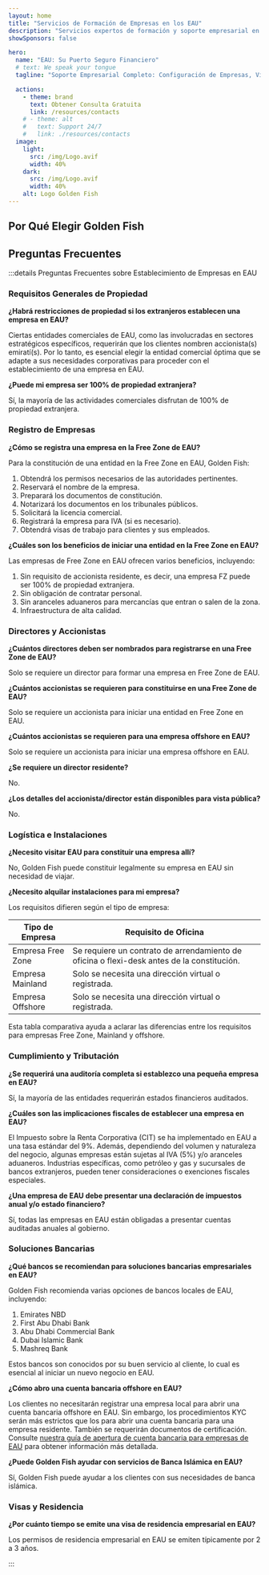 ```yaml
---
layout: home
title: "Servicios de Formación de Empresas en los EAU"
description: "Servicios expertos de formación y soporte empresarial en EAU. Configuración de empresas, servicios bancarios, fiscales, legales y de visados. Pago solo después de la aprobación."
showSponsors: false

hero:
  name: "EAU: Su Puerto Seguro Financiero"
  # text: We speak your tongue
  tagline: "Soporte Empresarial Completo: Configuración de Empresas, Visados, Servicios Bancarios. <span class='hl'>Sin éxito — sin cargo</span>."

  actions:
    - theme: brand
      text: Obtener Consulta Gratuita
      link: /resources/contacts
    # - theme: alt
    #   text: Support 24/7
    #   link: ./resources/contacts
  image:
    light:
      src: /img/Logo.avif
      width: 40%
    dark:
      src: /img/Logo.avif
      width: 40%
    alt: Logo Golden Fish
---
```


<FeatureCards :features="[
  {
    title: 'Guía de Configuración de Empresas',
    details: 'Guía completa para establecer empresas en **Free Zone, offshore, Mainland, branch**.',
    items: [
      '100% de Propiedad Extranjera disponible en Free Zones y Mainland',
      'Bajas Tasas Impositivas - solo 9% de impuesto corporativo',
      'Sin Control de Divisas - fácil repatriación de capital'
    ],
    linkText: 'Learn more',
    link: '/uae-business/offer/company-registration/',
    icon: {
      light: '/img/iStock-2051326997.avif',
      dark: '/img/iStock-1448478309.jpg',
      alt: 'Guía de Configuración de Empresas'
    }
  },
  {
    title: 'Apertura de Cuenta Bancaria',
    details: 'Abra fácilmente cuentas bancarias comerciales o personales con los bancos de confianza de los EAU.',
    items: [
      'Servicios PRO integrales para aprobaciones gubernamentales',
      'Configuración completa del paquete bancario',
      '**96% de tasa de éxito**',
    ],
    linkText: 'Learn more',
    link: '/uae-business/offer/banking/',
    icon: {
      light: '/img/iStock-2153786564.avif',
      dark: '/img/iStock-2166793628.avif',
      alt: 'Servicios Bancarios'
    }
  },
  {
    title: 'Golden Visa y Residencia',
    details: 'Obtenga una **Golden Visa** de EAU para residencia a largo plazo con un proceso de solicitud sin complicaciones.',
    items: [
      '**No es necesario ingresar a EAU cada 6 meses**',
      'Validez de 10 años con opción de renovación al mantener las condiciones de calificación',
      '92% de tasa de éxito',
    ],
    linkText: 'Learn more',
    link: '/uae-business/offer/golden-visa/',
    icon: {
      light: '/img/iStock-1312241253.avif',
      dark: '/img/ILONMASKID.webp',
      alt: 'Servicios de Visado'
    }
  },
]" />

<FeatureCards :features="[
  {
    title: 'Servicios de Cumplimiento',
    details: 'Nuestros expertos le guían a través de los complejos requisitos regulatorios de EAU, incluyendo informes ESR y presentaciones UBO.',
    items: [],
    linkText: 'Learn more',
    link: '/uae-business/company-registration/Protect-Your-Business',
    icon: {
      light: '/img/iStock-1299393716.avif',
      dark: '/img/iStock-2149731304.avif',
      alt: 'Servicios de Cumplimiento'
    }
  },
  {
    title: 'Impuesto Corporativo y VAT',
    details: 'Asesoramiento experto asegura el cumplimiento de las obligaciones de Impuesto Corporativo y VAT con la Autoridad Fiscal Federal (FTA).',
    items: [],
    linkText: 'Learn more',
    link: '/uae-business/company-registration/accounting-legal',
    icon: {
      light: '/img/iStock-1018285934.avif',
      dark: '/img/iStock-584576538.avif',
      alt: 'Servicios Fiscales'
    }
  },
  {
    title: 'Servicios Legales',
    details: 'El equipo legal asesora sobre las leyes de EAU relacionadas con fusiones y adquisiciones, reestructuración corporativa, financiamiento y resolución de disputas.',
    items: [],
    linkText: 'Learn more',
    link: '/uae-business/company-registration/Protect-Your-Business',
    icon: {
      light: '/img/iStock-650045508.avif',
      dark: '/img/iStock-1498627598.avif',
      alt: 'Servicios Legales'
    }
  },
  {
    title: 'Contabilidad y Nómina',
    details: 'Nuestros contadores gestionan las finanzas, proporcionando contabilidad, conciliación, nómina y soporte de auditoría, ahorrando costos de contratación.',
    items: [],
    linkText: 'Learn more',
    link: '/resources/contacts',
    icon: {
      light: '/img/iStock-1022793868.avif',
      dark: '/img/iStock-1320130292.jpg',
      alt: 'Servicios de Contabilidad'
    }
  },
]" />

## Por Qué Elegir Golden Fish

<BenefitsList :features="[
  {
    icon: '🏢',
    title: 'Experiencia Local en EAU',
    text: 'Especialistas dedicados en Dubái proporcionan orientación experta en cada paso del proceso.'
  },
  {
    icon: '📊',
    title: 'Tasa de Éxito Comprobada',
    text: 'Más del 90% de tasa de aprobación con cientos de visas, cuentas bancarias y registros de empresas emitidos a través de nuestro procesamiento premium.'
  },
  {
    icon: '💸',
    title: '**Tarifas Basadas en el Éxito**',
    text: '[Pague solo después de la aprobación](/uae-business/benefits/success-based-fees). Transparencia total sin costos ocultos.'
  },
]" />

## Preguntas Frecuentes

:::details Preguntas Frecuentes sobre Establecimiento de Empresas en EAU

### Requisitos Generales de Propiedad

**¿Habrá restricciones de propiedad si los extranjeros establecen una empresa en EAU?**

Ciertas entidades comerciales de EAU, como las involucradas en sectores estratégicos específicos, requerirán que los clientes nombren accionista(s) emiratí(s). Por lo tanto, es esencial elegir la entidad comercial óptima que se adapte a sus necesidades corporativas para proceder con el establecimiento de una empresa en EAU.

**¿Puede mi empresa ser 100% de propiedad extranjera?**

Sí, la mayoría de las actividades comerciales disfrutan de 100% de propiedad extranjera.

### Registro de Empresas

**¿Cómo se registra una empresa en la Free Zone de EAU?**

Para la constitución de una entidad en la Free Zone en EAU, Golden Fish:

1. Obtendrá los permisos necesarios de las autoridades pertinentes.
2. Reservará el nombre de la empresa.
3. Preparará los documentos de constitución.
4. Notarizará los documentos en los tribunales públicos.
5. Solicitará la licencia comercial.
6. Registrará la empresa para IVA (si es necesario).
7. Obtendrá visas de trabajo para clientes y sus empleados.

**¿Cuáles son los beneficios de iniciar una entidad en la Free Zone en EAU?**

Las empresas de Free Zone en EAU ofrecen varios beneficios, incluyendo:

1. Sin requisito de accionista residente, es decir, una empresa FZ puede ser 100% de propiedad extranjera.
2. Sin obligación de contratar personal.
3. Sin aranceles aduaneros para mercancías que entran o salen de la zona.
4. Infraestructura de alta calidad.

### Directores y Accionistas

**¿Cuántos directores deben ser nombrados para registrarse en una Free Zone de EAU?**

Solo se requiere un director para formar una empresa en Free Zone de EAU.

**¿Cuántos accionistas se requieren para constituirse en una Free Zone de EAU?**

Solo se requiere un accionista para iniciar una entidad en Free Zone en EAU.

**¿Cuántos accionistas se requieren para una empresa offshore en EAU?**

Solo se requiere un accionista para iniciar una empresa offshore en EAU.

**¿Se requiere un director residente?**

No.

**¿Los detalles del accionista/director están disponibles para vista pública?**

No.

### Logística e Instalaciones

**¿Necesito visitar EAU para constituir una empresa allí?**

No, Golden Fish puede constituir legalmente su empresa en EAU sin necesidad de viajar.

**¿Necesito alquilar instalaciones para mi empresa?**

Los requisitos difieren según el tipo de empresa:

| Tipo de Empresa   | Requisito de Oficina                                                                   |
| ----------------- | -------------------------------------------------------------------------------------- |
| Empresa Free Zone | Se requiere un contrato de arrendamiento de oficina o flexi-desk antes de la constitución. |
| Empresa Mainland  | Solo se necesita una dirección virtual o registrada.                                    |
| Empresa Offshore  | Solo se necesita una dirección virtual o registrada.                                    |

Esta tabla comparativa ayuda a aclarar las diferencias entre los requisitos para empresas Free Zone, Mainland y offshore.

### Cumplimiento y Tributación

**¿Se requerirá una auditoría completa si establezco una pequeña empresa en EAU?**

Sí, la mayoría de las entidades requerirán estados financieros auditados.

**¿Cuáles son las implicaciones fiscales de establecer una empresa en EAU?**

El Impuesto sobre la Renta Corporativa (CIT) se ha implementado en EAU a una tasa estándar del 9%. Además, dependiendo del volumen y naturaleza del negocio, algunas empresas están sujetas al IVA (5%) y/o aranceles aduaneros. Industrias específicas, como petróleo y gas y sucursales de bancos extranjeros, pueden tener consideraciones o exenciones fiscales especiales.

**¿Una empresa de EAU debe presentar una declaración de impuestos anual y/o estado financiero?**

Sí, todas las empresas en EAU están obligadas a presentar cuentas auditadas anuales al gobierno.

### Soluciones Bancarias

**¿Qué bancos se recomiendan para soluciones bancarias empresariales en EAU?**

Golden Fish recomienda varias opciones de bancos locales de EAU, incluyendo:

1. Emirates NBD
2. First Abu Dhabi Bank
3. Abu Dhabi Commercial Bank
4. Dubai Islamic Bank
5. Mashreq Bank

Estos bancos son conocidos por su buen servicio al cliente, lo cual es esencial al iniciar un nuevo negocio en EAU.

**¿Cómo abro una cuenta bancaria offshore en EAU?**

Los clientes no necesitarán registrar una empresa local para abrir una cuenta bancaria offshore en EAU. Sin embargo, los procedimientos KYC serán más estrictos que los para abrir una cuenta bancaria para una empresa residente. También se requerirán documentos de certificación. Consulte [nuestra guía de apertura de cuenta bancaria para empresas de EAU](./uae-business/company-registration/banking) para obtener información más detallada.

**¿Puede Golden Fish ayudar con servicios de Banca Islámica en EAU?**

Sí, Golden Fish puede ayudar a los clientes con sus necesidades de banca islámica.

### Visas y Residencia

**¿Por cuánto tiempo se emite una visa de residencia empresarial en EAU?**

Los permisos de residencia empresarial en EAU se emiten típicamente por 2 a 3 años.

:::

<ContactFormModalNav buttonText="Obtener una consulta gratuita" formStyle="display: block; margin: 3rem auto;"/>